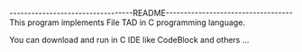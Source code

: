 ----------------------------------README-----------------------------------
This program implements File TAD in C programming language.

You can download and run in C IDE like CodeBlock and others ...
